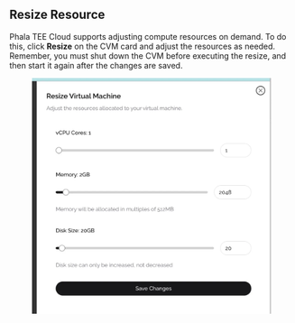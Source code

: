 
## Resize Resource

Phala TEE Cloud supports adjusting compute resources on demand. To do this, click **Resize** on the CVM card and adjust the resources as needed. Remember, you must shut down the CVM before executing the resize, and then start it again after the changes are saved.

<figure><img src="../../.gitbook/assets/cloud-resize-cvm.png" alt="resize-cvm"><figcaption></figcaption></figure>
